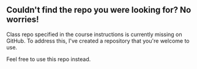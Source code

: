 ## Couldn't find the repo you were looking for? No worries! 

Class repo specified in the course instructions is currently missing on GitHub. 
To address this, I've created a repository that you're welcome to use. 

Feel free to use this repo instead.

